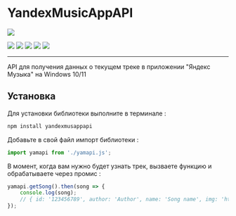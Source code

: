 # YandexMusicAppAPI
![](https://i.imgur.com/C6iDHFI.png)

![](https://img.shields.io/github/stars/MIMBOL228/YandexMusicAppAPI.svg) 
![](https://img.shields.io/github/forks/MIMBOL228/YandexMusicAppAPI.svg) 
![](https://img.shields.io/github/tag/MIMBOL228/YandexMusicAppAPI.svg) 
![](https://img.shields.io/github/release/MIMBOL228/YandexMusicAppAPI.svg) 
![](https://img.shields.io/github/issues/MIMBOL228/YandexMusicAppAPI.svg)

---
API для получения данных о текущем треке в приложении "Яндекс Музыка" на Windows 10/11

## Установка
Для установки библиотеки выполните в терминале :

```sh
npm install yandexmusappapi
```

Добавьте в свой файл импорт библиотеки :
```js
import yamapi from './yamapi.js';
```

В момент, когда вам нужно будет узнать трек, вызваете функцию и обрабатываете через промис :
```js
yamapi.getSong().then(song => {
    console.log(song);
    // { id: '123456789', author: 'Author', name: 'Song name', img: 'https://avatars.yandex.net/get-music-content/123456789/123456789.200x200' }
});
```